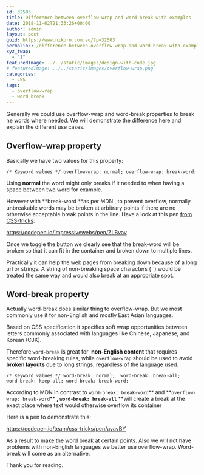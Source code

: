 ```yaml
---
id: 32503
title: Difference between overflow-wrap and word-break with examples
date: 2018-11-02T21:33:26+00:00
author: admin
layout: post
guid: https://www.nikpro.com.au/?p=32503
permalink: /difference-between-overflow-wrap-and-word-break-with-examples/
xyz_twap:
  - "1"
featuredImage: ../../static/images/design-with-code.jpg
# featuredImage: ../../static/images/overflow-wrap.png
categories:
  - CSS
tags:
  - overflow-wrap
  - word-break
---
```


Generally we could use overflow-wrap and word-break properties to break he words where needed. We will demonstrate the difference here and explain the different use cases.

<!-- /wp:core-embed/wordpress -->

<!-- wp:heading -->

## Overflow-wrap property

<!-- /wp:heading -->

<!-- wp:paragraph -->

Basically we have two values for this property:

<!-- /wp:paragraph -->

<!-- wp:preformatted -->

```
/* Keyword values */ overflow-wrap: normal; overflow-wrap: break-word;
```

<!-- /wp:preformatted -->

<!-- wp:paragraph -->

Using **normal** the word might only breaks if it needed to when having a space between two word for example.

<!-- /wp:paragraph -->

<!-- wp:paragraph -->

However with **break-word **as per MDN , to prevent overflow, normally unbreakable words may be broken at arbitrary points if there are no otherwise acceptable break points in the line. Have a look at this pen <a href="https://css-tricks.com/almanac/properties/o/overflow-wrap/" target="_blank" rel="noreferrer noopener">from CSS-tricks</a>:

<!-- /wp:paragraph -->

<!-- wp:html -->

https://codepen.io/impressivewebs/pen/ZLBvav

<!-- /wp:html -->

<!-- wp:paragraph -->

Once we toggle the button we clearly see that the break-word will be broken so that it can fit in the container and broken down to multiple lines.

<!-- /wp:paragraph -->

<!-- wp:paragraph -->

Practically it can help the web pages from breaking down because of a long url or strings. A string of non-breaking space characters (``) would be treated the same way and would also break at an appropriate spot.

<!-- /wp:paragraph -->

<!-- wp:heading -->

## Word-break property

<!-- /wp:heading -->

<!-- wp:paragraph -->

Actually word-break does similar thing to overflow-wrap. But we most commonly use it for non-English and mostly East Asian languages.

<!-- /wp:paragraph -->

<!-- wp:paragraph -->

Based on CSS specification it specifies soft wrap opportunities between letters commonly associated with languages like Chinese, Japanese, and Korean (CJK).

<!-- /wp:paragraph -->

<!-- wp:paragraph -->

Therefore `word-break` is great for  **non-English content** that requires specific word-breaking rules, while `overflow-wrap` should be used to avoid **broken layouts** due to long strings, regardless of the language used.

<!-- /wp:paragraph -->

<!-- wp:preformatted -->

```
/* Keyword values */ word-break: normal;  word-break: break-all;  word-break: keep-all; word-break: break-word;
```

<!-- /wp:preformatted -->

<!-- wp:paragraph -->

According to MDN In contrast to `word-break: break-word`** and **`overflow-wrap: break-word`\*\* **, `word-break: break-all`** \*\*will create a break at the exact place where text would otherwise overflow its container

<!-- /wp:paragraph -->

<!-- wp:paragraph -->

Here is a pen to demonstrate this:

<!-- /wp:paragraph -->

<!-- wp:html -->

https://codepen.io/team/css-tricks/pen/avavBY

<!-- /wp:html -->

<!-- wp:paragraph -->

As a result to make the word break at certain points. Also we will not have problems with non-English languages we better use overflow-wrap. Word-break will come as an alternative.

<!-- /wp:paragraph -->

<!-- wp:paragraph -->

Thank you for reading.

<!-- /wp:paragraph -->
